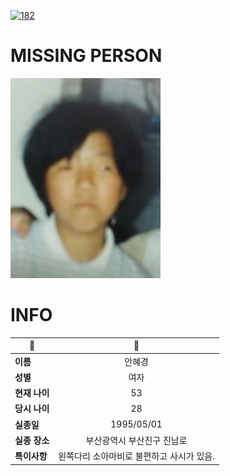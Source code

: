 [![182](https://img.shields.io/badge/%EC%8B%A4%EC%A2%85%EC%8B%A0%EA%B3%A0%EB%8A%94%20%EA%B5%AD%EB%B2%88%EC%97%86%EC%9D%B4-182-blue)](http://safe182.go.kr/index.do)

# MISSING PERSON

<img src="./missing_person.jpg">

# INFO

|🔑|💎|
|--|:--:|
|**이름**|안혜경|
|**성별**|여자|
|**현재 나이**|53|
|**당시 나이**|28|
|**실종일**|1995/05/01|
|**실종 장소**|부산광역시 부산진구 진남로 |
|**특이사항**|왼쪽다리 소아마비로 불편하고 사시가 있음.|

